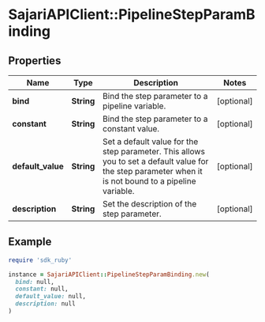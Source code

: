 # SajariAPIClient::PipelineStepParamBinding

## Properties

| Name | Type | Description | Notes |
| ---- | ---- | ----------- | ----- |
| **bind** | **String** | Bind the step parameter to a pipeline variable. | [optional] |
| **constant** | **String** | Bind the step parameter to a constant value. | [optional] |
| **default_value** | **String** | Set a default value for the step parameter.  This allows you to set a default value for the step parameter when it is not bound to a pipeline variable. | [optional] |
| **description** | **String** | Set the description of the step parameter. | [optional] |

## Example

```ruby
require 'sdk_ruby'

instance = SajariAPIClient::PipelineStepParamBinding.new(
  bind: null,
  constant: null,
  default_value: null,
  description: null
)
```

